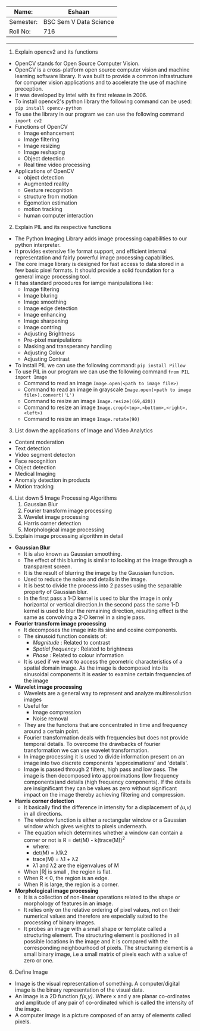 |Name:|Eshaan|
|----|----|
|Semester:|BSC Sem V Data Science|
|Roll No:|716|

----
1. Explain opencv2 and its functions
- OpenCV stands for Open Source Computer Vision.
- OpenCV is a cross-platform open source computer vision and machine learning software library. It was built to provide a common infrastructure for computer vision applications and to accelerate the use of machine preception.
- It was developed by Intel with its first release in 2006.
- To install opencv2's python library the following command can be used: `pip install opencv-python`
- To use the library in our program we can use the following command `import cv2`
- Functions of OpenCV
	+ Image enhancement
	+ Image filtering
	+ Image resizing
	+ Image reshaping
	+ Object detection
	+ Real time video processing
- Applications of OpenCV
	+ object detection
	+ Augmented reality
	+ Gesture recognition
	+ structure from motion
	+ Egomotion estimation
	+ motion tracking
	+ human computer interaction
2. Explain PIL and its respective functions
- The Python Imaging Library adds image processing capabilities to our python interpreter.
- It provides extensive file format support, and efficient internal representation and fairly powerful image processing capabilities.
- The core image library is designed for fast access to data stored in a few basic pixel formats. It should provide a solid foundation for a general image processing tool.
- It has standard procedures for iamge manipulations like:
	+ Image filtering
	+ Image bluring
	+ Image smoothing
	+ Image edge detection
	+ Image enhancing
	+ Image sharpening
	+ Image contring
	+ Adjusting Brightness
	+ Pre-pixel manipulations
	+ Masking and transperancy handling
	+ Adjusting Colour
	+ Adjusting Contrast
- To install PIL we can use the following command: `pip install Pillow`
- To use PIL in our program we can use the following command `from PIL import Image`
	+ Command to read an image `Image.open(<path to image file>)`
	+ Command to read an image in grayscale `Image.open(<path to image file>).convert('L')`
	+ Command to resize an image `Image.resize((69,420))`
	+ Command to resize an image `Image.crop(<top>,<bottom>,<right>,<left>)`
	+ Command to resize an image `Image.rotate(90)`
3. List down the applications of Image and Video Analytics
- Content moderation
- Text detection
- Video segment detecton
- Face recognition
- Object detection
- Medical Imaging
- Anomaly detection in products
- Motion tracking
4. List down 5 Image Processing Algorithms
	1) Gaussian Blur
	2) Fourier transform image processing
	3) Wavelet image processing
	4) Harris corner detection
	5) Morphological image processing
5. Explain image processing algorithm in detail
- **Gaussian Blur**
	+ It is also known as Gaussian smoothing.
	+ The effect of this blurring is similar to looking at the image through a transparent screen.
	+ It is the result of blurring the image by the Gaussian function.
	+ Used to reduce the noise and details in the image.
	+ It is best to divide the process into 2 passes using the separable property of Gaussian blur.
	+ In the first pass a 1-D kernel is used to blur the image in only horizontal or vertical direction.In the second pass the same 1-D kernel is used to blur the remaining direction, resulting effect is the same as convolving a 2-D kernel in a single pass.
- **Fourier transform image processing**
	+ It decomposes the image into its sine and cosine components.
	+ The sinusoid function consists of:
		* _Magnitude_ : Related to contrast
		* _Spatial frequency_ : Related to brightness
		* _Phase_ : Related to colour information
	+ It is used if we want to access the geometric characteristics of a spatial domain image. As the image is decomposed into its sinusoidal components it is easier to examine certain frequencies of the image
- **Wavelet image processing**
	+ Wavelets are a general way to represent and analyze multiresolution images
	+ Useful for	
		* Image compression
		* Noise removal
	+ They are the functons that are concentrated in time and frequency around a certain point.
	+ Fourier transformation deals with frequencies but does not provide temporal details. To overcome the drawbacks of fourier transformation we can use wavelet transformation.
	+ In image processing it is used to divide information present on an image into two discrete components 'approximations' and 'details'.
	+ Image is passed through 2 filters, high pass and low pass. The image is then decomposed into approximations (low frequency components)and details (high frequency components). If the details are insignificant they can be values as zero without significant impact on the image thereby achieving filtering and compression.
- **Harris corner detection**
	+ It basically find the difference in intensity for a displacement of *(u,v)* in all directions.
	+ The window function is either a rectangular window or a Gaussian window which gives weights to pixels underneath.
	+ The equation which determines whether a window can contain a corner or not is R = det(M) - k(trace(M))<sup>2</sup>
		* where:
		* det(M) = λ1λ2
		* trace(M) = λ1 + λ2
		* λ1 and λ2 are the eigenvalues of M
	+ When |R| is small , the region is flat.
	+ When R < 0, the region is an edge.
	+ When R is large, the region is a corner.
- **Morphological image processing**
	+ It is a collection of non-linear operations related to the shape or morphology of features in an image.
	+ It relies only on the relative ordering of pixel values, not on their numerical values and therefore are especially suited to the processing of binary images.
	+ It probes an image with a small shape or template called a structuring element. The structuring element is positioned in all possible locations in the image and it is compared with the corresponding neighbourhood of pixels. The structuring element is a small binary image, i.e a small matrix of pixels each with a value of zero or one.
6. Define Image
- Image is the visual representation of something. A computer/digital image is the binary representation of the visual data.
- An image is a 2D function *f(x,y)*. Where x and y are planar co-ordinates and amplitude of any pair of co-ordinated which is called the intensity of the image.
- A computer image is a picture composed of an array of elements called pixels.